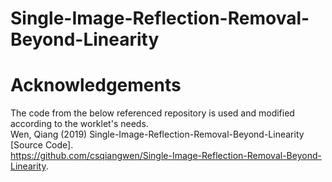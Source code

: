 # Single-Image-Reflection-Removal-Beyond-Linearity

# Acknowledgements
The code from the below referenced repository is used and modified according to the worklet's needs.  
Wen, Qiang (2019) Single-Image-Reflection-Removal-Beyond-Linearity [Source Code].  
https://github.com/csqiangwen/Single-Image-Reflection-Removal-Beyond-Linearity.
